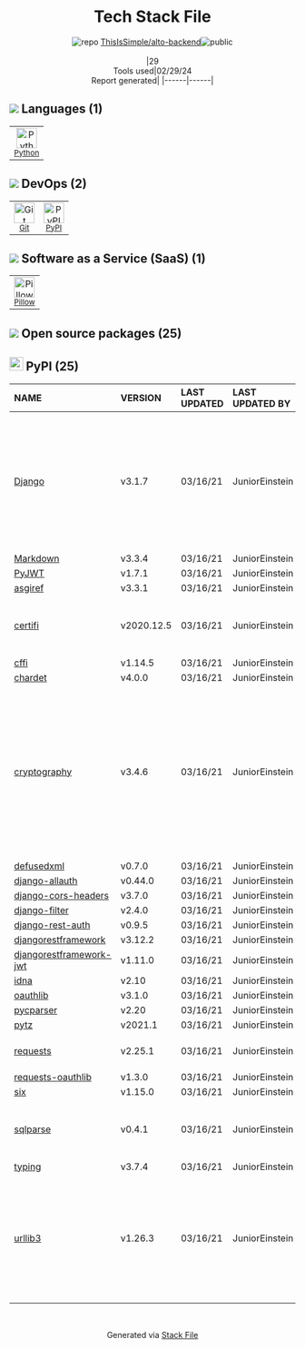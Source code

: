 <!--
&lt;--- Readme.md Snippet without images Start ---&gt;
## Tech Stack
ThisIsSimple/alto-backend is built on the following main stack:

- [Python](https://www.python.org) – Languages
- [Pillow](https://python-pillow.github.io/) – Image Processing and Management

Full tech stack [here](/techstack.md)

&lt;--- Readme.md Snippet without images End ---&gt;

&lt;--- Readme.md Snippet with images Start ---&gt;
## Tech Stack
ThisIsSimple/alto-backend is built on the following main stack:

- <img width='25' height='25' src='https://img.stackshare.io/service/993/pUBY5pVj.png' alt='Python'/> [Python](https://www.python.org) – Languages
- <img width='25' height='25' src='https://img.stackshare.io/service/2375/default_1f67b0ca7416a9f52beb655f90b5602d5ef74b75.jpg' alt='Pillow'/> [Pillow](https://python-pillow.github.io/) – Image Processing and Management

Full tech stack [here](/techstack.md)

&lt;--- Readme.md Snippet with images End ---&gt;
-->
<div align="center">

# Tech Stack File
![](https://img.stackshare.io/repo.svg "repo") [ThisIsSimple/alto-backend](https://github.com/ThisIsSimple/alto-backend)![](https://img.stackshare.io/public_badge.svg "public")
<br/><br/>
|29<br/>Tools used|02/29/24 <br/>Report generated|
|------|------|
</div>

## <img src='https://img.stackshare.io/languages.svg'/> Languages (1)
<table><tr>
  <td align='center'>
  <img width='36' height='36' src='https://img.stackshare.io/service/993/pUBY5pVj.png' alt='Python'>
  <br>
  <sub><a href="https://www.python.org">Python</a></sub>
  <br>
  <sub></sub>
</td>

</tr>
</table>

## <img src='https://img.stackshare.io/devops.svg'/> DevOps (2)
<table><tr>
  <td align='center'>
  <img width='36' height='36' src='https://img.stackshare.io/service/1046/git.png' alt='Git'>
  <br>
  <sub><a href="http://git-scm.com/">Git</a></sub>
  <br>
  <sub></sub>
</td>

<td align='center'>
  <img width='36' height='36' src='https://img.stackshare.io/service/12572/-RIWgodF_400x400.jpg' alt='PyPI'>
  <br>
  <sub><a href="https://pypi.org/">PyPI</a></sub>
  <br>
  <sub></sub>
</td>

</tr>
</table>

## <img src='https://img.stackshare.io/saas.svg'/> Software as a Service (SaaS) (1)
<table><tr>
  <td align='center'>
  <img width='36' height='36' src='https://img.stackshare.io/service/2375/default_1f67b0ca7416a9f52beb655f90b5602d5ef74b75.jpg' alt='Pillow'>
  <br>
  <sub><a href="https://python-pillow.github.io/">Pillow</a></sub>
  <br>
  <sub></sub>
</td>

</tr>
</table>


## <img src='https://img.stackshare.io/group.svg' /> Open source packages (25)</h2>

## <img width='24' height='24' src='https://img.stackshare.io/service/12572/-RIWgodF_400x400.jpg'/> PyPI (25)

|NAME|VERSION|LAST UPDATED|LAST UPDATED BY|LICENSE|VULNERABILITIES|
|:------|:------|:------|:------|:------|:------|
|[Django](https://pypi.org/project/Django)|v3.1.7|03/16/21|JuniorEinstein |BSD-3-Clause|[CVE-2021-35042](https://github.com/advisories/GHSA-xpfp-f569-q3p2) (Critical)<br/>[CVE-2021-44420](https://github.com/advisories/GHSA-v6rh-hp5x-86rv) (High)<br/>[CVE-2021-31542](https://github.com/advisories/GHSA-rxjp-mfm9-w4wr) (High)<br/>[CVE-2021-28658](https://github.com/advisories/GHSA-xgxc-v2qg-chmh) (Moderate)<br/>[CVE-2021-32052](https://github.com/advisories/GHSA-qm57-vhq3-3fwf) (Moderate)|
|[Markdown](https://pypi.org/project/Markdown)|v3.3.4|03/16/21|JuniorEinstein |BSD-3-Clause|N/A|
|[PyJWT](https://pypi.org/project/PyJWT)|v1.7.1|03/16/21|JuniorEinstein |MIT|N/A|
|[asgiref](https://pypi.org/project/asgiref)|v3.3.1|03/16/21|JuniorEinstein |BSD-3-Clause|N/A|
|[certifi](https://pypi.org/project/certifi)|v2020.12.5|03/16/21|JuniorEinstein |MPL-2.0|[CVE-2023-37920](https://github.com/advisories/GHSA-xqr8-7jwr-rhp7) (High)<br/>[CVE-2022-23491](https://github.com/advisories/GHSA-43fp-rhv2-5gv8) (Moderate)|
|[cffi](https://pypi.org/project/cffi)|v1.14.5|03/16/21|JuniorEinstein |MIT|N/A|
|[chardet](https://pypi.org/project/chardet)|v4.0.0|03/16/21|JuniorEinstein |LGPL-2.1|N/A|
|[cryptography](https://pypi.org/project/cryptography)|v3.4.6|03/16/21|JuniorEinstein |BSD-3-Clause,Apache-2.0|[CVE-2023-0286](https://github.com/advisories/GHSA-x4qr-2fvf-3mr5) (High)<br/>[CVE-2023-50782](https://github.com/advisories/GHSA-3ww4-gg4f-jr7f) (High)<br/>[CVE-2023-49083](https://github.com/advisories/GHSA-jfhm-5ghh-2f97) (Moderate)<br/>[CVE-2023-23931](https://github.com/advisories/GHSA-w7pp-m8wf-vj6r) (Moderate)<br/>[CVE-2024-0727](https://github.com/advisories/GHSA-9v9h-cgj8-h64p) (Moderate)<br/>[](https://github.com/advisories/GHSA-v8gr-m533-ghj9) (Low)<br/>[](https://github.com/advisories/GHSA-5cpq-8wj7-hf2v) (Low)<br/>[](https://github.com/advisories/GHSA-jm77-qphf-c4w8) (Low)|
|[defusedxml](https://pypi.org/project/defusedxml)|v0.7.0|03/16/21|JuniorEinstein |Python-2.0|N/A|
|[django-allauth](https://pypi.org/project/django-allauth)|v0.44.0|03/16/21|JuniorEinstein |MIT|N/A|
|[django-cors-headers](https://pypi.org/project/django-cors-headers)|v3.7.0|03/16/21|JuniorEinstein |MIT|N/A|
|[django-filter](https://pypi.org/project/django-filter)|v2.4.0|03/16/21|JuniorEinstein |BSD-3-Clause|N/A|
|[django-rest-auth](https://pypi.org/project/django-rest-auth)|v0.9.5|03/16/21|JuniorEinstein |MIT|N/A|
|[djangorestframework](https://pypi.org/project/djangorestframework)|v3.12.2|03/16/21|JuniorEinstein |BSD-3-Clause|N/A|
|[djangorestframework-jwt](https://pypi.org/project/djangorestframework-jwt)|v1.11.0|03/16/21|JuniorEinstein |MIT|N/A|
|[idna](https://pypi.org/project/idna)|v2.10|03/16/21|JuniorEinstein |BSD-3-Clause|N/A|
|[oauthlib](https://pypi.org/project/oauthlib)|v3.1.0|03/16/21|JuniorEinstein |BSD-3-Clause|N/A|
|[pycparser](https://pypi.org/project/pycparser)|v2.20|03/16/21|JuniorEinstein |BSD-3-Clause|N/A|
|[pytz](https://pypi.org/project/pytz)|v2021.1|03/16/21|JuniorEinstein |MIT|N/A|
|[requests](https://pypi.org/project/requests)|v2.25.1|03/16/21|JuniorEinstein |Apache-2.0|[CVE-2023-32681](https://github.com/advisories/GHSA-j8r2-6x86-q33q) (Moderate)|
|[requests-oauthlib](https://pypi.org/project/requests-oauthlib)|v1.3.0|03/16/21|JuniorEinstein |ISC|N/A|
|[six](https://pypi.org/project/six)|v1.15.0|03/16/21|JuniorEinstein |MIT|N/A|
|[sqlparse](https://pypi.org/project/sqlparse)|v0.4.1|03/16/21|JuniorEinstein |BSD-3-Clause|[CVE-2021-32839](https://github.com/advisories/GHSA-p5w8-wqhj-9hhf) (High)<br/>[CVE-2023-30608](https://github.com/advisories/GHSA-rrm6-wvj7-cwh2) (Moderate)|
|[typing](https://pypi.org/project/typing)|v3.7.4|03/16/21|JuniorEinstein |Python-2.0|N/A|
|[urllib3](https://pypi.org/project/urllib3)|v1.26.3|03/16/21|JuniorEinstein |MIT|[CVE-2021-33503](https://github.com/advisories/GHSA-q2q7-5pp4-w6pg) (High)<br/>[CVE-2021-28363](https://github.com/advisories/GHSA-5phf-pp7p-vc2r) (Moderate)<br/>[CVE-2023-45803](https://github.com/advisories/GHSA-g4mx-q9vg-27p4) (Moderate)<br/>[CVE-2023-43804](https://github.com/advisories/GHSA-v845-jxx5-vc9f) (Moderate)|

<br/>
<div align='center'>

Generated via [Stack File](https://github.com/marketplace/stack-file)
